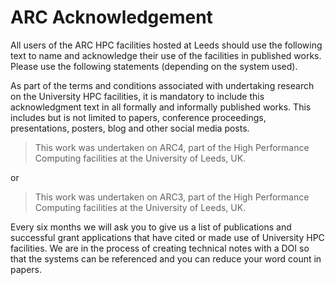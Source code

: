 # ARC Acknowledgement

All users of the ARC HPC facilities hosted at Leeds should use the following text to name and acknowledge their use of the facilities in published works. Please use the following statements (depending on the system used).

As part of the terms and conditions associated with undertaking research on the University HPC facilities, it is mandatory to include this acknowledgment text in all formally and informally published works. This includes but is not limited to papers, conference proceedings, presentations, posters, blog and other social media posts.

> This work was undertaken on ARC4, part of the High Performance Computing facilities at the University of Leeds, UK.

or

> This work was undertaken on ARC3, part of the High Performance Computing facilities at the University of Leeds, UK.

Every six months we will ask you to give us a list of publications and successful grant applications that have cited or made use of University HPC facilities.
We are in the process of creating technical notes with a DOI so that the systems can be referenced and you can reduce your word count in papers.
